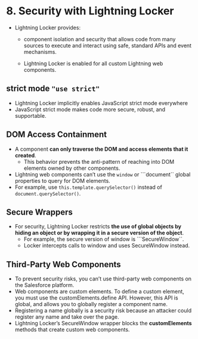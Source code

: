 # 8. Security with Lightning Locker

- Lightning Locker provides:
    - component isolation and security that allows code from many sources to execute and interact using safe, standard APIs and event mechanisms. 
    
    - Lightning Locker is enabled for all custom Lightning web components.


## strict mode ```"use strict"```
- Lightning Locker implicitly enables JavaScript strict mode everywhere
- JavaScript strict mode makes code more secure, robust, and supportable.



## DOM Access Containment
- A component **can only traverse the DOM and access elements that it created**. 
    - This behavior prevents the anti-pattern of reaching into DOM elements owned by other components.
- Lightning web components can’t use the ```window``` or ```document`` global properties to query for DOM elements. 
- For example, use ```this.template.querySelector()``` instead of ```document.querySelector()```.

## Secure Wrappers
- For security, Lightning Locker restricts **the use of global objects by hiding an object or by wrapping it in a secure version of the object**. 
    - For example, the secure version of window is ```SecureWindow``. 
    - Locker intercepts calls to window and uses SecureWindow instead.

## Third-Party Web Components
- To prevent security risks, you can’t use third-party web components on the Salesforce platform.
- Web components are custom elements. To define a custom element, you must use the customElements.define API. However, this API is global, and allows you to globally register a component name. 
- Registering a name globally is a security risk because an attacker could register any name and take over the page. 
- Lightning Locker’s SecureWindow wrapper blocks the **customElements** methods that create custom web components.





